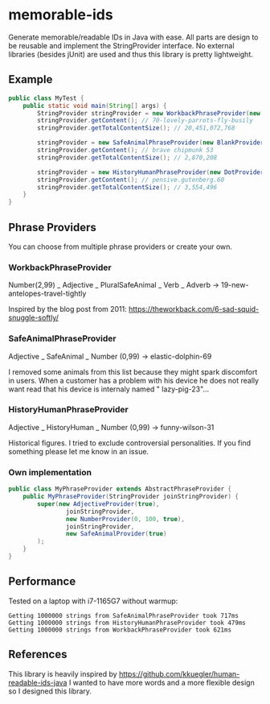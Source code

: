 # memorable-ids

Generate memorable/readable IDs in Java with ease.
All parts are design to be reusable and implement the StringProvider interface.
No external libraries (besides jUnit) are used and thus this library is pretty lightweight.

## Example

```java
public class MyTest {
    public static void main(String[] args) {
        StringProvider stringProvider = new WorkbackPhraseProvider(new HyphenProvider());
        stringProvider.getContent(); // 70-lovely-parrots-fly-busily
        stringProvider.getTotalContentSize(); // 20,451,072,768

        stringProvider = new SafeAnimalPhraseProvider(new BlankProvider());
        stringProvider.getContent(); // brave chipmunk 53
        stringProvider.getTotalContentSize(); // 2,870,208

        stringProvider = new HistoryHumanPhraseProvider(new DotProvider());
        stringProvider.getContent(); // pensive.gutenberg.60
        stringProvider.getTotalContentSize(); // 3,554,496
    }
}

```

## Phrase Providers

You can choose from multiple phrase providers or create your own.

### WorkbackPhraseProvider

Number(2,99) _ Adjective _ PluralSafeAnimal _ Verb _ Adverb -> 19-new-antelopes-travel-tightly

Inspired by the blog post from 2011: https://theworkback.com/6-sad-squid-snuggle-softly/

### SafeAnimalPhraseProvider

Adjective _ SafeAnimal _ Number (0,99) -> elastic-dolphin-69

I removed some animals from this list because they might spark discomfort in users.
When a customer has a problem with his device he does not really want read that his device is internaly named "
lazy-pig-23"...

### HistoryHumanPhraseProvider

Adjective _ HistoryHuman _ Number (0,99) -> funny-wilson-31

Historical figures. I tried to exclude controversial personalities. If you find something please let me know in an
issue.

### Own implementation

```java
public class MyPhraseProvider extends AbstractPhraseProvider {
    public MyPhraseProvider(StringProvider joinStringProvider) {
        super(new AdjectiveProvider(true),
                joinStringProvider,
                new NumberProvider(0, 100, true),
                joinStringProvider,
                new SafeAnimalProvider(true)
        );
    }
}
```

## Performance

Tested on a laptop with i7-1165G7 without warmup:

```
Getting 1000000 strings from SafeAnimalPhraseProvider took 717ms
Getting 1000000 strings from HistoryHumanPhraseProvider took 479ms
Getting 1000000 strings from WorkbackPhraseProvider took 621ms
```

## References

This library is heavily inspired by https://github.com/kkuegler/human-readable-ids-java
I wanted to have more words and a more flexible design so I designed this library.